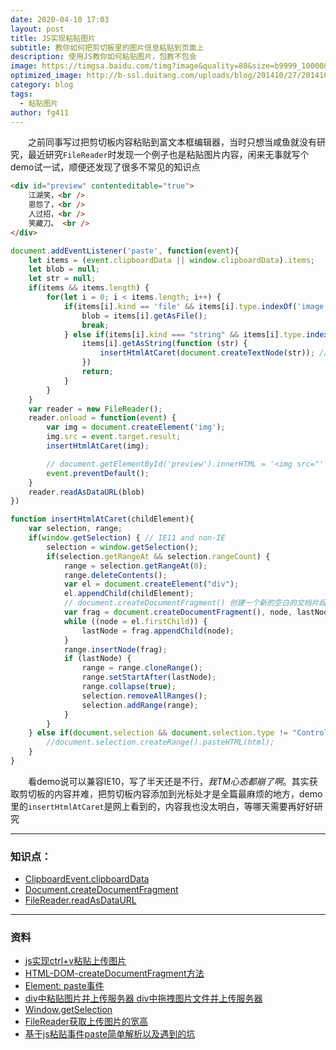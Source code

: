 ```yaml
---
date: 2020-04-10 17:03
layout: post
title: JS实现粘贴图片
subtitle: 教你如何把剪切板里的图片信息粘贴到页面上
description: 使用JS教你如何粘贴图片，包教不包会
image: https://timgsa.baidu.com/timg?image&quality=80&size=b9999_10000&sec=1578046469146&di=24b211897ae2ce4b99f4c04c8cbfaced&imgtype=0&src=http%3A%2F%2Fattimg.dospy.com%2Fimg%2Fday_110923%2F20110923_0dd4df9e10e0aabdb8aaoGPSl0x9i9p6.jpg
optimized_image: http://b-ssl.duitang.com/uploads/blog/201410/27/20141027234016_kAVLm.thumb.700_0.jpeg
category: blog
tags:
  - 粘贴图片
author: fg411
---
```


　　之前同事写过把剪切板内容粘贴到富文本框编辑器，当时只想当咸鱼就没有研究，最近研究`FileReader`时发现一个例子也是粘贴图片内容，闲来无事就写个demo试一试，顺便还发现了很多不常见的知识点

``` html
<div id="preview" contenteditable="true">
    江湖笑，<br />
    恩怨了，<br />
    人过招，<br />
    笑藏刀。 <br />
</div>
```
``` javascript
document.addEventListener('paste', function(event){
    let items = (event.clipboardData || window.clipboardData).items;
    let blob = null;
    let str = null;
    if(items && items.length) {
        for(let i = 0; i < items.length; i++) {
            if(items[i].kind == 'file' && items[i].type.indexOf('image') !== -1) {
                blob = items[i].getAsFile();
                break;
            } else if(items[i].kind === "string" && items[i].type.indexOf('text/plain') != -1) {
                items[i].getAsString(function (str) {
                    insertHtmlAtCaret(document.createTextNode(str)); // 插入文本到光标处并移动光标到新位置
                })
                return;
            }
        }
    }
    var reader = new FileReader();
    reader.onload = function(event) {
        var img = document.createElement('img');
        img.src = event.target.result;
        insertHtmlAtCaret(img);

        // document.getElementById('preview').innerHTML = '<img src="' + event.target.result + '" class="upload-image">';
        event.preventDefault();
    }
    reader.readAsDataURL(blob)
})

function insertHtmlAtCaret(childElement){
    var selection, range;
    if(window.getSelection) { // IE11 and non-IE
        selection = window.getSelection();
        if(selection.getRangeAt && selection.rangeCount) {
            range = selection.getRangeAt(0);
            range.deleteContents();
            var el = document.createElement("div");
            el.appendChild(childElement);
            // document.createDocumentFragment() 创建一个新的空白的文档片段
            var frag = document.createDocumentFragment(), node, lastNode;
            while ((node = el.firstChild)) {
                lastNode = frag.appendChild(node);
            }
            range.insertNode(frag);
            if (lastNode) {
                range = range.cloneRange();
                range.setStartAfter(lastNode);
                range.collapse(true);
                selection.removeAllRanges();
                selection.addRange(range);
            }
        }
    } else if(document.selection && document.selection.type != "Control") { // IE < 9
        //document.selection.createRange().pasteHTML(html);
    }
}
```
　　看demo说可以兼容IE10，写了半天还是不行，*我TM心态都崩了啊*。其实获取剪切板的内容并难，把剪切板内容添加到光标处才是全篇最麻烦的地方，demo里的`insertHtmlAtCaret`是网上看到的，内容我也没太明白，等哪天需要再好好研究

---

### 知识点：
 - [ClipboardEvent.clipboardData](https://developer.mozilla.org/zh-CN/docs/Web/API/ClipboardEvent/clipboardData)
 - [Document.createDocumentFragment](https://developer.mozilla.org/zh-CN/docs/Web/API/Document/createDocumentFragment)
 - [FileReader.readAsDataURL](https://developer.mozilla.org/zh-CN/docs/Web/API/FileReader/readAsDataURL)

------

### 资料

 - [js实现ctrl+v粘贴上传图片](https://www.jb51.net/article/80657.htm)
 - [HTML-DOM-createDocumentFragment方法](https://www.runoob.com/jsref/met-document-createdocumentfragment.html)
 - [Element: paste事件](https://developer.mozilla.org/zh-CN/docs/Web/Events/paste)
 - [div中粘贴图片并上传服务器 div中拖拽图片文件并上传服务器](https://www.cnblogs.com/fj99/p/5499233.html)
 - [Window.getSelection](https://developer.mozilla.org/zh-CN/docs/Web/API/Window/getSelection)
 - [FileReader获取上传图片的宽高](http://www.mamicode.com/info-detail-2579337.html)
 - [基于js粘贴事件paste简单解析以及遇到的坑](https://www.jb51.net/article/123071.htm)
